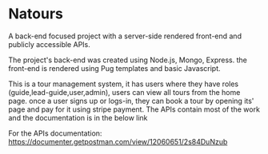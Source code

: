 # Natours

A back-end focused project with a server-side rendered front-end and publicly accessible APIs.

The project's back-end was created using Node.js, Mongo, Express.
the front-end is rendered using Pug templates and basic Javascript.

This is a tour management system, it has users where they have roles (guide,lead-guide,user,admin), users can view all tours from the home page.
once a user signs up or logs-in, they can book a tour by opening its' page and pay for it using stripe payment. The APIs contain most of the work and the documentation is in the
below link

For the APIs documentation: https://documenter.getpostman.com/view/12060651/2s84DuNzub
